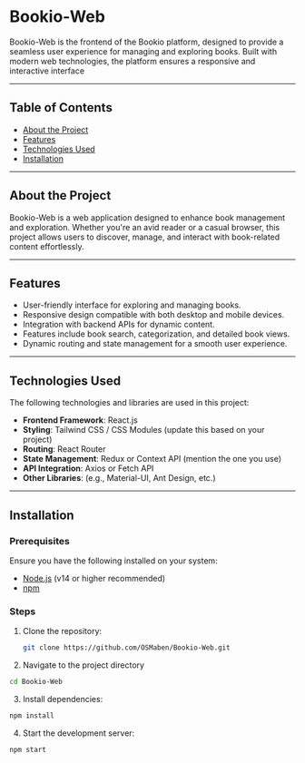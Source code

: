 # Bookio-Web

Bookio-Web is the frontend of the Bookio platform, designed to provide a seamless user experience for managing and exploring books. Built with modern web technologies, the platform ensures a responsive and interactive interface

---

## Table of Contents

- [About the Project](#about-the-project)
- [Features](#features)
- [Technologies Used](#technologies-used)
- [Installation](#installation)

---

## About the Project

Bookio-Web is a web application designed to enhance book management and exploration. Whether you're an avid reader or a casual browser, this project allows users to discover, manage, and interact with book-related content effortlessly.

---

## Features

- User-friendly interface for exploring and managing books.
- Responsive design compatible with both desktop and mobile devices.
- Integration with backend APIs for dynamic content.
- Features include book search, categorization, and detailed book views.
- Dynamic routing and state management for a smooth user experience.

---

## Technologies Used

The following technologies and libraries are used in this project:

- **Frontend Framework**: React.js
- **Styling**: Tailwind CSS / CSS Modules (update this based on your project)
- **Routing**: React Router
- **State Management**: Redux or Context API (mention the one you use)
- **API Integration**: Axios or Fetch API
- **Other Libraries**: (e.g., Material-UI, Ant Design, etc.)

---

## Installation

### Prerequisites

Ensure you have the following installed on your system:

- [Node.js](https://nodejs.org/) (v14 or higher recommended)
- [npm](https://www.npmjs.com/)

### Steps

1. Clone the repository:

   ```bash
   git clone https://github.com/OSMaben/Bookio-Web.git
   
2. Navigate to the project directory
```bash
cd Bookio-Web
```
3. Install dependencies:
```bash
npm install
```
4. Start the development server:
```bash
npm start
```

